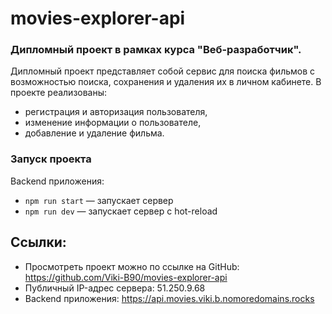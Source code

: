 # movies-explorer-api
### Дипломный проект в рамках курса "Веб-разработчик". 
Дипломный проект представляет собой сервис для поиска фильмов с возможностью поиска, сохранения и удаления их в личном кабинете.
В проекте реализованы:
- регистрация и авторизация пользователя,
- изменение информации о пользователе,
- добавление и удаление фильма.

### Запуск проекта
Backend приложения:
  - `npm run start` — запускает сервер
  - `npm run dev` — запускает сервер с hot-reload

## Ссылки:
- Просмотреть проект можно по ссылке на GitHub: https://github.com/Viki-B90/movies-explorer-api
- Публичный IP-адрес сервера: 51.250.9.68
- Backend приложения: https://api.movies.viki.b.nomoredomains.rocks
